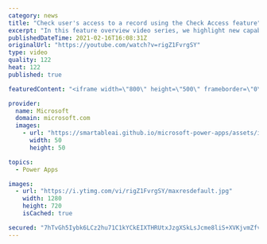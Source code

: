 ```yaml
---
category: news
title: "Check user's access to a record using the Check Access feature"
excerpt: "In this feature overview video series, we highlight new capabilities included in the latest update to Microsoft Power Apps.  This featured product update to Power Apps highlights check access, a new record level security feature admins can use to check and assign security roles.  Get the most out of"
publishedDateTime: 2021-02-16T16:08:31Z
originalUrl: "https://youtube.com/watch?v=rigZ1FvrgSY"
type: video
quality: 122
heat: 122
published: true

featuredContent: "<iframe width=\"800\" height=\"500\" frameborder=\"0\" src=\"https://www.youtube.com/embed/rigZ1FvrgSY\" allow=\"accelerometer; autoplay; encrypted-media; gyroscope; picture-in-picture\" allowfullscreen></iframe>"

provider:
  name: Microsoft
  domain: microsoft.com
  images:
    - url: "https://smartableai.github.io/microsoft-power-apps/assets/images/organizations/microsoft.com-50x50.jpg"
      width: 50
      height: 50

topics:
  - Power Apps

images:
  - url: "https://i.ytimg.com/vi/rigZ1FvrgSY/maxresdefault.jpg"
    width: 1280
    height: 720
    isCached: true

secured: "7hTvGh5Iybk6LCz2hu71C1kYCkEIXTHRUtxJzgXSkLsJcme8liS+XVKjvmZfvPfY2Z5CT/MEPbrDkYAH8EiPl7F6lPt8SrVgcclTqVIJo8U5WYJUPq6UNttUOngHGXWY42+RdG4vKxW1aWk5dSIfB2fyMo4pgRL9Hcg0JU7Me+/jFtc5vWhnHBSyDBCZv42uY3QcC0aNdtdxBszsLk2y4yh+qeejpFM3KHjL0CLjy2Xj22y0FBvQtTtCIc3zdzKK01dZY74+GgBqpoEj0YXiF5EDa/EafQYpJpZOXzXHHAyO00ExKwcw+Yb+0/IvHszFV0JTuu6E6mBDbyzDZyiL2Cg3yWRIEF0DG4DMSqrCzs2zZ+LkyMGjZ+RCgobeIMKHcpPWPUhXNQuFlvjXPkz4sGkvKPpy8Xk05GjimCfZ2p9nZM9mWi4DMxmWTDddmCZP;yjcUiAkBubhONOm7BeAKdA=="
---
```


